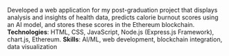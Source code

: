 Developed a web application for my post-graduation project that displays analysis and insights of health data, predicts
calorie burnout scores using an AI model, and stores these scores in the Ethereum blockchain.
**Technologies**: HTML, CSS, JavaScript, Node.js (Express.js Framework), chart.js, Ethereum.
**Skills**: AI/ML, web development, blockchain integration, data visualization

